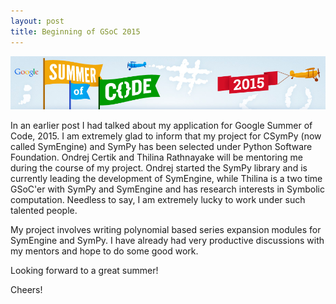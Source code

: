 ```yaml
---
layout: post
title: Beginning of GSoC 2015
---
```


![gsoc](/images/gsoc.png)

In an earlier post I had talked about my application for Google Summer of Code,
2015. I am extremely glad to inform that my project for CSymPy (now called
SymEngine) and SymPy has been selected under Python Software Foundation.
Ondrej Certik and Thilina Rathnayake will be mentoring me during the course of
my project. Ondrej started the SymPy library and is currently leading the
development of SymEngine, while Thilina is a two time GSoC'er with SymPy and
SymEngine and has research interests in Symbolic computation. Needless to say, I
am extremely lucky to work under such talented people.

My project involves writing polynomial based series expansion modules for
SymEngine and SymPy. I have already had very productive discussions with my
mentors and hope to do some good work.

Looking forward to a great summer!

Cheers!


